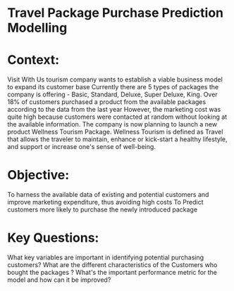 # Travel Package Purchase Prediction Modelling
# Context:
Visit With Us tourism company wants to establish a viable business model to expand its customer base
Currently there are 5 types of packages the company is offering - Basic, Standard, Deluxe, Super Deluxe, King. 
Over 18% of customers purchased a product from the available packages according to the data from the last year
However, the marketing cost was quite high because customers were contacted at random without looking at the available information.
The company is now planning to launch a new product Wellness Tourism Package. Wellness Tourism is defined as 
Travel that allows the traveler to maintain, enhance or kick-start a healthy lifestyle, and support or increase one's sense of well-being.

# Objective:
To harness the available data of existing and potential customers and improve marketing expenditure, thus avoiding high costs
To Predict customers more likely to purchase the newly introduced package

# Key Questions:
What key variables are important in identifying potential purchasing customers?
What are the different characteristics of the Customers who bought the packages ?
What's the important performance metric for the model and how can it be improved?
